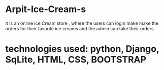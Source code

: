 # Arpit-Ice-Cream-s
It is an online ice Cream store , where the users can login make make the orders for their favorite ice creams and the admin can take their orders
# technologies used: python, Django, SqLite, HTML, CSS, BOOTSTRAP
